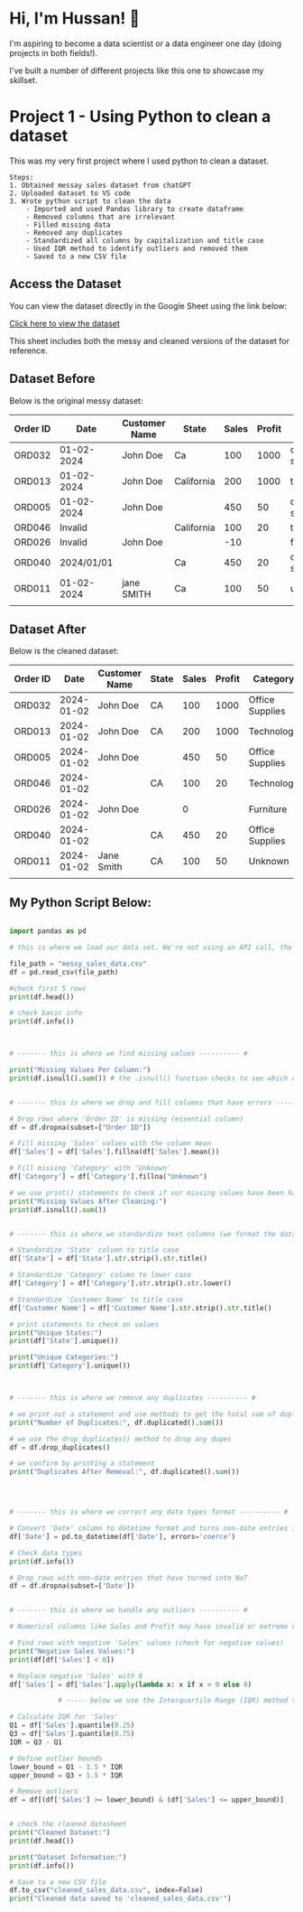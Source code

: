 
# Hi, I'm Hussan! 👋

I'm aspiring to become a data scientist or a data engineer one day (doing projects in both fields!).

I've built a number of different projects like this one to showcase my skillset.

# Project 1 - Using Python to clean a dataset

This was my very first project where I used python to clean a dataset. 

    Steps: 
    1. Obtained messay sales dataset from chatGPT 
    2. Uploaded dataset to VS code 
    3. Wrote python script to clean the data 
        - Imported and used Pandas library to create dataframe
        - Removed columns that are irrelevant
        - Filled missing data
        - Removed any duplicates
        - Standardized all columns by capitalization and title case
        - Used IQR method to identify outliers and removed them
        - Saved to a new CSV file


## Access the Dataset

You can view the dataset directly in the Google Sheet using the link below:

[Click here to view the dataset](https://docs.google.com/spreadsheets/d/1Zce-BjZRPm6IfTQ-n7rp6V6sn7uEhsVYNvr4bXTxUM0/edit?usp=sharing)

This sheet includes both the messy and cleaned versions of the dataset for reference.

## Dataset Before


Below is the original messy dataset:

| Order ID | Date        | Customer Name | State       | Sales | Profit | Category         | Discount |
|----------|-------------|---------------|-------------|-------|--------|------------------|----------|
| ORD032   | 01-02-2024  | John Doe      | Ca          | 100   | 1000   | office supplies  |          |
| ORD013   | 01-02-2024  | John Doe      | California  | 200   | 1000   | technology       |          |
| ORD005   | 01-02-2024  | John Doe      |             | 450   | 50     | office supplies  | 0.3      |
| ORD046   | Invalid     |               | California  | 100   | 20     | technology       | 0.3      |
| ORD026   | Invalid     | John Doe      |             | -10   |        | furniture        | 0.1      |
| ORD040   | 2024/01/01  |               | Ca          | 450   | 20     | office supplies  | 0.3      |
| ORD011   | 01-02-2024  | jane SMITH    | Ca          | 100   | 50     | unknown          | 0.1      |
|          |             |               |             |       |        |                  |          |


## Dataset After

Below is the cleaned dataset:

| Order ID | Date        | Customer Name | State       | Sales | Profit | Category         | Discount |
|----------|-------------|---------------|-------------|-------|--------|------------------|----------|
| ORD032   | 2024-01-02  | John Doe      | CA          | 100   | 1000   | Office Supplies  |          |
| ORD013   | 2024-01-02  | John Doe      | CA          | 200   | 1000   | Technology       |          |
| ORD005   | 2024-01-02  | John Doe      |             | 450   | 50     | Office Supplies  | 0.3      |
| ORD046   | 2024-01-02  |               | CA          | 100   | 20     | Technology       | 0.3      |
| ORD026   | 2024-01-02  | John Doe      |             | 0     |        | Furniture        | 0.1      |
| ORD040   | 2024-01-02  |               | CA          | 450   | 20     | Office Supplies  | 0.3      |
| ORD011   | 2024-01-02  | Jane Smith    | CA          | 100   | 50     | Unknown          | 0.1      |
|          |             |               |             |       |        |                  |          |


## My Python Script Below:

```python

import pandas as pd

# this is where we load our data set. We're not using an API call, the data is on our local server

file_path = "messy_sales_data.csv"
df = pd.read_csv(file_path)

#check first 5 rows
print(df.head())

# check basic info
print(df.info())



# ------- this is where we find missing values ---------- # 

print("Missing Values Per Column:")
print(df.isnull().sum()) # the .isnull() function checks to see which columns are missing 


# ------- this is where we drop and fill columns that have errors ---------- # 

# Drop rows where 'Order ID' is missing (essential column)  
df = df.dropna(subset=["Order ID"])

# Fill missing 'Sales' values with the column mean
df['Sales'] = df['Sales'].fillna(df['Sales'].mean())

# Fill missing 'Category' with 'Unknown'
df['Category'] = df['Category'].fillna("Unknown")

# we use print() statements to check if our missing values have been handled. 
print("Missing Values After Cleaning:") 
print(df.isnull().sum())


# ------- this is where we standardize text columns (we format the data) ---------- # 

# Standardize 'State' column to title case
df['State'] = df['State'].str.strip().str.title()

# Standardize 'Category' column to lower case
df['Category'] = df['Category'].str.strip().str.lower()

# Standardize 'Customer Name' to title case
df['Customer Name'] = df['Customer Name'].str.strip().str.title()

# print statements to check on values 
print("Unique States:")
print(df['State'].unique())

print("Unique Categories:")
print(df['Category'].unique())



# ------- this is where we remove any duplicates ---------- # 

# we print out a statement and use methods to get the total sum of duplicated values
print("Number of Duplicates:", df.duplicated().sum())

# we use the drop_duplicates() method to drop any dupes
df = df.drop_duplicates()

# we confirm by printing a statement
print("Duplicates After Removal:", df.duplicated().sum())




# ------- this is where we correct any data types format ---------- # 

# Convert 'Date' column to datetime format and turns non-date entries in this column into NaT
df['Date'] = pd.to_datetime(df['Date'], errors='coerce')

# Check data types
print(df.info()) 

# Drop rows with non-date entries that have turned into NaT 
df = df.dropna(subset=['Date'])


# ------- this is where we handle any outliers ---------- # 

# Numerical columns like Sales and Profit may have invalid or extreme values.

# Find rows with negative 'Sales' values (check for negative values)
print("Negative Sales Values:")
print(df[df['Sales'] < 0])

# Replace negative 'Sales' with 0
df['Sales'] = df['Sales'].apply(lambda x: x if x > 0 else 0)

            # ----- below we use the Interquartile Range (IQR) method to identify and remove extreme outliers.

# Calculate IQR for 'Sales'
Q1 = df['Sales'].quantile(0.25)
Q3 = df['Sales'].quantile(0.75)
IQR = Q3 - Q1

# Define outlier bounds
lower_bound = Q1 - 1.5 * IQR
upper_bound = Q3 + 1.5 * IQR

# Remove outliers
df = df[(df['Sales'] >= lower_bound) & (df['Sales'] <= upper_bound)]


# check the cleaned datasheet
print("Cleaned Dataset:")
print(df.head())

print("Dataset Information:")
print(df.info())

# Save to a new CSV file
df.to_csv("cleaned_sales_data.csv", index=False)
print("Cleaned data saved to 'cleaned_sales_data.csv'")




